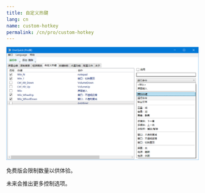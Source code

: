 ```yaml
---
title: 自定义热键
lang: cn
name: custom-hotkey
permalink: /cn/pro/custom-hotkey
---
```


<img src="/img/shot/cn4custom.png">

免费版会限制数量以供体验。

未来会推出更多控制选项。